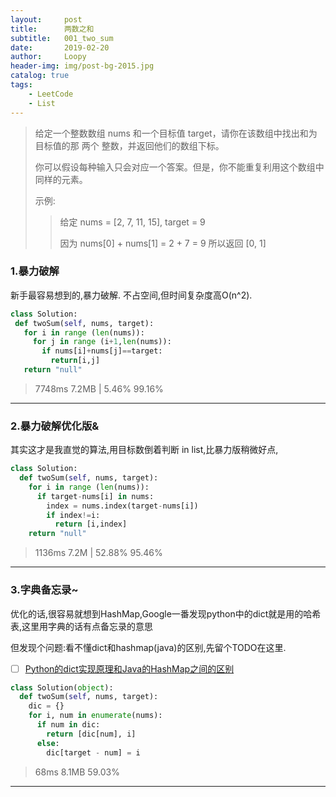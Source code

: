 ```yaml
---
layout:     post       
title:      两数之和
subtitle:   001_two_sum
date:       2019-02-20           
author:     Loopy                
header-img: img/post-bg-2015.jpg
catalog: true                    
tags:                            
    - LeetCode
    - List
---
```


>给定一个整数数组 nums 和一个目标值 target，请你在该数组中找出和为目标值的那 两个 整数，并返回他们的数组下标。
>
>你可以假设每种输入只会对应一个答案。但是，你不能重复利用这个数组中同样的元素。
>
>示例:
>
>>给定 nums = [2, 7, 11, 15], target = 9
>>
>>因为 nums[0] + nums[1] = 2 + 7 = 9 所以返回 [0, 1]


### 1.暴力破解
 新手最容易想到的,暴力破解. 不占空间,但时间复杂度高O(n^2).

 ```python
class Solution:
  def twoSum(self, nums, target):
    for i in range (len(nums)):
      for j in range (i+1,len(nums)):
        if nums[i]+nums[j]==target:
          return[i,j]
    return "null"
```
> 7748ms 7.2MB | 5.46% 99.16%

---
### 2.暴力破解优化版&
其实这才是我直觉的算法,用目标数倒着判断 in list,比暴力版稍微好点,
```python
class Solution:
  def twoSum(self, nums, target):
    for i in range (len(nums)):
      if target-nums[i] in nums:
        index = nums.index(target-nums[i])
        if index!=i:
          return [i,index]
    return "null"
```
>1136ms 7.2M | 52.88% 95.46%

---
### 3.字典备忘录~
优化的话,很容易就想到HashMap,Google一番发现python中的dict就是用的哈希表,这里用字典的话有点备忘录的意思

但发现个问题:看不懂dict和hashmap(java)的区别,先留个TODO在这里.
- [ ] [Python的dict实现原理和Java的HashMap之间的区别](https://zhuanlan.zhihu.com/p/33496977)

```python
class Solution(object):
  def twoSum(self, nums, target):
    dic = {}
    for i, num in enumerate(nums):
      if num in dic:
        return [dic[num], i]
      else:
        dic[target - num] = i
```
> 68ms 8.1MB 59.03%

---
